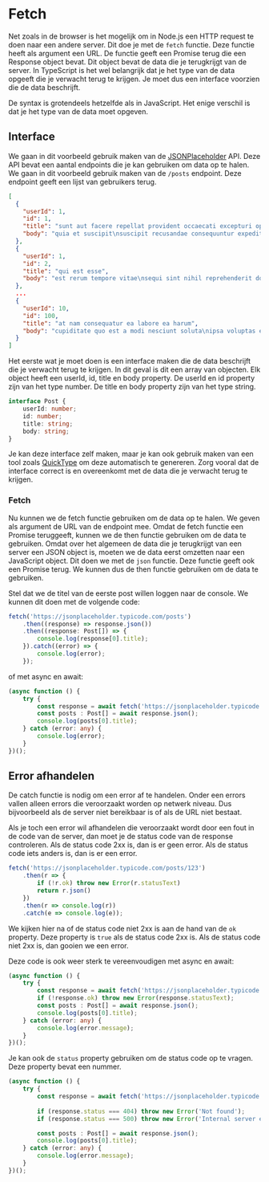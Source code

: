 # Fetch

Net zoals in de browser is het mogelijk om in Node.js een HTTP request te doen naar een andere server. Dit doe je met de `fetch` functie. Deze functie heeft als argument een URL. De functie geeft een Promise terug die een Response object bevat. Dit object bevat de data die je terugkrijgt van de server. In TypeScript is het wel belangrijk dat je het type van de data opgeeft die je verwacht terug te krijgen. Je moet dus een interface voorzien die de data beschrijft. 

De syntax is grotendeels hetzelfde als in JavaScript. Het enige verschil is dat je het type van de data moet opgeven. 

## Interface

We gaan in dit voorbeeld gebruik maken van de [JSONPlaceholder](https://jsonplaceholder.typicode.com/) API. Deze API bevat een aantal endpoints die je kan gebruiken om data op te halen. We gaan in dit voorbeeld gebruik maken van de `/posts` endpoint. Deze endpoint geeft een lijst van gebruikers terug. 

```json
[
  {
    "userId": 1,
    "id": 1,
    "title": "sunt aut facere repellat provident occaecati excepturi optio reprehenderit",
    "body": "quia et suscipit\nsuscipit recusandae consequuntur expedita et cum\nreprehenderit molestiae ut ut quas totam\nnostrum rerum est autem sunt rem eveniet architecto"
  },
  {
    "userId": 1,
    "id": 2,
    "title": "qui est esse",
    "body": "est rerum tempore vitae\nsequi sint nihil reprehenderit dolor beatae ea dolores neque\nfugiat blanditiis voluptate porro vel nihil molestiae ut reiciendis\nqui aperiam non debitis possimus qui neque nisi nulla"
  },
  ...
  {
    "userId": 10,
    "id": 100,
    "title": "at nam consequatur ea labore ea harum",
    "body": "cupiditate quo est a modi nesciunt soluta\nipsa voluptas error itaque dicta in\nautem qui minus magnam et distinctio eum\naccusamus ratione error aut"
  }
]
```

Het eerste wat je moet doen is een interface maken die de data beschrijft die je verwacht terug te krijgen. In dit geval is dit een array van objecten. Elk object heeft een userId, id, title en body property. De userId en id property zijn van het type number. De title en body property zijn van het type string. 

```typescript
interface Post {
    userId: number;
    id: number;
    title: string;
    body: string;
}
```

Je kan deze interface zelf maken, maar je kan ook gebruik maken van een tool zoals [QuickType](https://app.quicktype.io/) om deze automatisch te genereren. Zorg vooral dat de interface correct is en overeenkomt met de data die je verwacht terug te krijgen.

### Fetch

Nu kunnen we de fetch functie gebruiken om de data op te halen. We geven als argument de URL van de endpoint mee. Omdat de fetch functie een Promise teruggeeft, kunnen we de then functie gebruiken om de data te gebruiken. Omdat over het algemeen de data die je terugkrijgt van een server een JSON object is, moeten we de data eerst omzetten naar een JavaScript object. Dit doen we met de `json` functie. Deze functie geeft ook een Promise terug. We kunnen dus de then functie gebruiken om de data te gebruiken. 

Stel dat we de titel van de eerste post willen loggen naar de console. We kunnen dit doen met de volgende code:

```typescript
fetch('https://jsonplaceholder.typicode.com/posts')
    .then((response) => response.json())
    .then((response: Post[]) => {
        console.log(response[0].title);
    }).catch((error) => {
        console.log(error);
    });
```

of met async en await:

```typescript
(async function () {
    try {
        const response = await fetch('https://jsonplaceholder.typicode.com/posts');
        const posts : Post[] = await response.json();
        console.log(posts[0].title);
    } catch (error: any) {
        console.log(error);
    }
})();
```

## Error afhandelen

De catch functie is nodig om een error af te handelen. Onder een errors vallen alleen errors die veroorzaakt worden op netwerk niveau. Dus bijvoorbeeld als de server niet bereikbaar is of als de URL niet bestaat. 

Als je toch een error wil afhandelen die veroorzaakt wordt door een fout in de code van de server, dan moet je de status code van de response controleren. Als de status code 2xx is, dan is er geen error. Als de status code iets anders is, dan is er een error.

```typescript
fetch('https://jsonplaceholder.typicode.com/posts/123')
    .then(r => {
        if (!r.ok) throw new Error(r.statusText)
        return r.json()
    })
    .then(r => console.log(r))
    .catch(e => console.log(e));
```

We kijken hier na of de status code niet 2xx is aan de hand van de `ok` property. Deze property is `true` als de status code 2xx is. Als de status code niet 2xx is, dan gooien we een error.

Deze code is ook weer sterk te vereenvoudigen met async en await:

```typescript
(async function () {
    try {
        const response = await fetch('https://jsonplaceholder.typicode.com/posts/123');
        if (!response.ok) throw new Error(response.statusText);
        const posts : Post[] = await response.json();
        console.log(posts[0].title);
    } catch (error: any) {
        console.log(error.message);
    }
})();
```

Je kan ook de `status` property gebruiken om de status code op te vragen. Deze property bevat een nummer. 

```typescript
(async function () {
    try {
        const response = await fetch('https://jsonplaceholder.typicode.com/posts/123');
        
        if (response.status === 404) throw new Error('Not found');
        if (response.status === 500) throw new Error('Internal server error');

        const posts : Post[] = await response.json();
        console.log(posts[0].title);
    } catch (error: any) {
        console.log(error.message);
    }
})();
```
